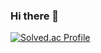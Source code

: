 ### Hi there 👋
[![Solved.ac Profile](http://mazassumnida.wtf/api/v2/generate_badge?boj=shane5969)](https://solved.ac/shane5969/)
<!--
**kyo-hwang/kyo-hwang** is a ✨ _special_ ✨ repository because its `README.md` (this file) appears on your GitHub profile.

Here are some ideas to get you started:

- 🔭 I’m currently working on ...
- 🌱 I’m currently learning ...
- 👯 I’m looking to collaborate on ...
- 🤔 I’m looking for help with ...
- 💬 Ask me about ...
- 📫 How to reach me: ...
- 😄 Pronouns: ...
- ⚡ Fun fact: ...
-->
